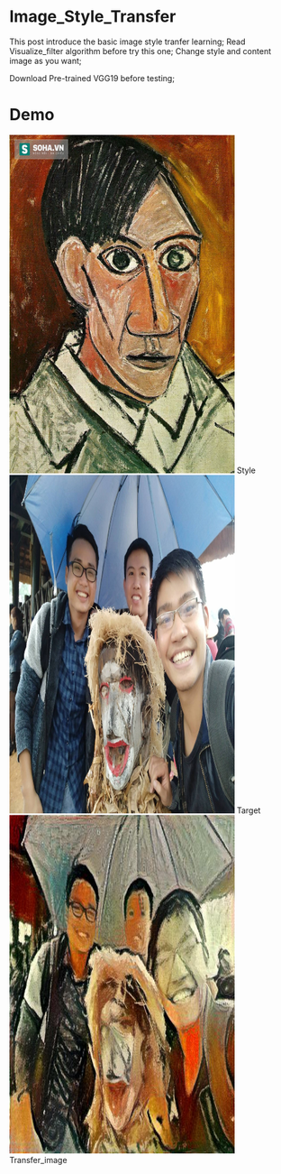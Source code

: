 # Image_Style_Transfer
This post introduce the basic image style tranfer learning;
Read Visualize_filter algorithm before try this one;
Change style and content image as you want;

Download Pre-trained VGG19 before testing;

# Demo

<img src="https://github.com/dungdo123/Code_Interview/blob/main/ML_Learning/Image_Style_Transfer/style.jpg" width="400" height="600"/>
Style

<img src="https://github.com/dungdo123/Code_Interview/blob/main/ML_Learning/Image_Style_Transfer/friends.jpg" width="400" height="600"/>
Target

<img src="https://github.com/dungdo123/Code_Interview/blob/main/ML_Learning/Image_Style_Transfer/200_friends.jpg" width="400" height="600"/>
Transfer_image
